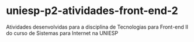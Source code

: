 # uniesp-p2-atividades-front-end-2
Atividades desenvolvidas para a disciplina de Tecnologias para Front-end II do curso de Sistemas para Internet na UNIESP
